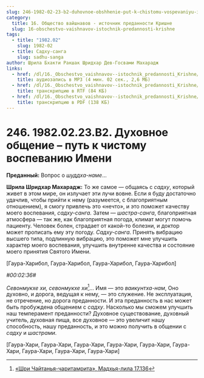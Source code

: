 ```yaml
---
slug: 246-1982-02-23-b2-duhovnoe-obshhenie-put-k-chistomu-vospevaniyu-imeni
category:
  title: 16. Общество вайшнавов - источник преданности Кришне
  slug: 16-obschestvo-vaishnavov-istochnik-predannosti-krishne
tags:
  - title: "1982.02"
    slug: 1982-02
  - title: Садху-санга
    slug: sadhu-sanga
author: Шрила Бхакти Ракшак Шридхар Дев-Госвами Махарадж
links:
  - href: /dl/16._Obschestvo_vaishnavov--istochnik_predannosti_Krishne/246_1982.02.23.B2_SridharMj_Duhovnoye_obweniye--put_k_chistomu_vospevaniyu_Imeni.mp3
    title: аудиозапись в MP3 (4 мин. 02 сек., 2,6 МБ)
  - href: /dl/16._Obschestvo_vaishnavov--istochnik_predannosti_Krishne/246_1982.02.23.B2_SridharMj_Duhovnoye_obweniye--put_k_chistomu_vospevaniyu_Imeni.rtf
    title: транскрипцию в RTF (84 КБ)
  - href: /dl/16._Obschestvo_vaishnavov--istochnik_predannosti_Krishne/246_1982.02.23.B2_SridharMj_Duhovnoye_obweniye--put_k_chistomu_vospevaniyu_Imeni.pdf
    title: транскрипцию в PDF (138 КБ)
---
```


# 246. 1982.02.23.B2. Духовное общение – путь к чистому воспеванию Имени

**Преданный:** Вопрос о *шуддха-наме*…

**Шрила Шридхар Махарадж:** То же самое — общаясь с *садху*, который живет в этом мире, он излучает эти лучи вовне. Если я буду достаточно удачлив, чтобы прийти к нему (разумеется, с благоприятным отношением), я смогу привлечь это «нечто», и это поможет качеству моего воспевания, *садху-санга.* Затем — *шастра-санга*, благоприятная атмосфера — так же, как благоприятная погода, климат могут помочь пациенту. Человек болен, страдает от какой-то болезни, и доктор может прописать ему эту погоду. *Садху-санга*. Принять вибрацию высшего типа, подлинную вибрацию, это поможет мне улучшить характер моего воспевания, улучшить внутренне качества и состояние моего принятия Святого Имени.

[Гаура-Харибол, Гаура-Харибол, Гаура-Харибол, Гаура-Харибол]

*#00:02:36#*

*Севонмукхе хи, севонмукхе хи*[^_ftn1]… Имя — это *ваикунтха-нам*, Оно духовно, и дорога, ведущая к нему, — это служение. Не эксплуатация, не отречение, но дорога преданности. И эта преданность в нас может быть пробуждена общением с *садху*. Насколько мы сможем улучшить наш темперамент преданности? Духовное существование, духовный учитель, духовная пища, все духовное — это увеличит нашу способность, нашу преданность, и это можно получить в общении с *садху* и *шастрами*.

[Гаура-Хари, Гаура-Хари, Гаура-Хари, Гаура-Хари, Гаура-Хари, Гаура-Хари, Гаура-Хари, Гаура-Хари, Гаура-Хари]



[^_ftn1]: [«Шри Чайтанья-чаритамрита», Мадхья-лила 17.136](../notes/shri-chajtanya-charitamrita-madhya-lila/shri-chajtanya-charitamrita-madhya-lila-17-136.md)
